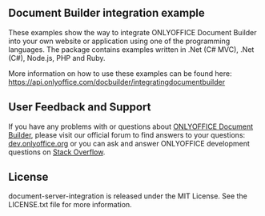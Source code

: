 ## Document Builder integration example

These examples show the way to integrate ONLYOFFICE Document Builder into your own website or application using one of the programming languages. The package contains examples written in .Net (C# MVC), .Net (C#), Node.js, PHP and Ruby.

More information on how to use these examples can be found here: https://api.onlyoffice.com/docbuilder/integratingdocumentbuilder

## User Feedback and Support

If you have any problems with or questions about [ONLYOFFICE Document Builder][2], please visit our official forum to find answers to your questions: [dev.onlyoffice.org][1] or you can ask and answer ONLYOFFICE development questions on [Stack Overflow][3].

  [1]: http://dev.onlyoffice.org
  [2]: https://github.com/ONLYOFFICE/DocumentBuilder
  [3]: http://stackoverflow.com/questions/tagged/onlyoffice
  
## License

document-server-integration is released under the MIT License. See the LICENSE.txt file for more information.
